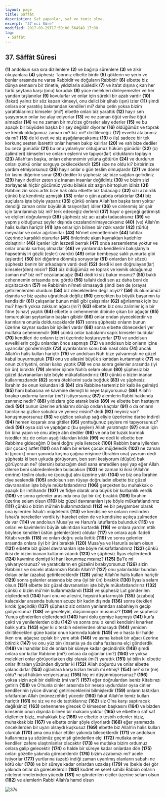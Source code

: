 ```yaml
---
layout: page
title: Sâffât
description: Saf yapanlar, saf ve temiz olma.
excerpt: "37'nci Sûre"
modified: 2017-09-29T17:50:00.564948 17:00
tag: 
 - Sâffât
---
```


## 37. Sâffât Sûresi

**(1)** andolsun sıra sıra dizilenlere
**(2)** ve bağırıp sürenlere
**(3)** ve zikir okuyanlara 
**(4)** şüphesiz Tanrınız elbette birdir
**(5)** göklerin ve yerin ve bunlar arasında ne varsa Rabbidir ve doğuların Rabbidir
**(6)** elbette biz dünya semasını bir zinetle, yıldızlarla süsledik
**(7)** ve ita’at dışına çıkan her türlü şeytana karşı (onu) koruduk 
**(8)** yüce melekleri dinleyemezler ve her yandan taşlanırlar 
**(9)** kovulurlar ve onlar için sürekli bir azab vardır
**(10)** (fakat) yalnız bir söz kapan kimseyi, onu delici bir şihab (ışın) izler 
**(11)** şimdi onlara sor yaratılış bakımından kendileri mi? daha çetin yoksa bizim yarattıklarımız kimseler (mi?) elbette onları biz yarattık
**(12)** hayır sen şaşıyorsun onlar ise alay ediyorlar
**(13)** ve ne zaman öğüt verilse öğüt almazlar
**(14)** ve ne zaman bir mu’cize görseler alay ederler
**(15)** ve bu apaçık bir büyüden başka bir şey değildir diyorlar 
**(16)** öldüğümüz ve toprak ve kemik olduğumuz zaman mı? biz mi? diriltileceğiz
**(17)** evvelki atalarımız da mı?
**(18)** de ki evet ve siz aşağılanacaksınız
**(19)** o (iş) sadece bir tek korkunç sesten ibarettir onlar hemen bakıp kalırlar
**(20)** ve vah bize dediler bu ceza günüdür
**(21)** bu onu yalanlıyor olduğunuz hüküm günüdür
**(22)** (o) zalim(leri) kimseleri ve onların eşlerini ve tapıyor(lar) olduklarını toplayın 
**(23)** Allah’tan başka, onları cehennemin yoluna götürün
**(24)** ve durdurun onları çünkü onlar sorguya çekileceklerdir
**(25)** size ne oldu ki? birbirinize yardım etmiyorsunuz
**(26)** hayır onlar o gün teslim olmuşlardır
**(27)** ve döner bir kısmı diğerine sorar
**(28)** dediler ki şüphesiz siz bize sağdan gelirdiniz
**(29)** hayır dediler zaten siz inanan insanlar değildiniz 
**(30)** ve bizim sizi zorlayacak hiçbir gücümüz yoktu bilakis siz azgın bir toplum idiniz
**(31)** Rabbimizin sözü artık bize hak oldu elbette biz tadacağız
**(32)** sizi azdırdık çünkü biz kendimiz azmıştık
**(33)** onlar o gün azabda ortaktırlar
**(34)** biz suçlulara işte böyle yaparız
**(35)** çünkü onlara Allah’tan başka tanrı yoktur dendiği zaman onlar büyüklük tasıyor(lar) idiler
**(36)** ve cinlenmiş bir şair için tanrılarımızı biz mi? terk edeceğiz derlerdi 
**(37)** hayır o gerçeği getirmişti ve elçileri doğrulamıştı 
**(38)** şüphesiz siz acı azabı tadacaksınız
**(39)** ve yapmış olduğunuz şeyler dışında cezalandırılmayacaksınız
**(40)** (ve) Allah’ın halis kulları hariçtir 
**(41)** işte onlar için bilinen bir rızık vardır
**(42)** (türlü) meyvalar ve onlar ağırlanırlar
**(43)** Ni’met	cennetlerinde
**(44)** tahtlar üzerinde karşılıklı otururlar
**(45)** önlerinde akan kaynaktan kadehler dolaştırılır
**(46)** içenler için lezzetli berrak
**(47)** onda sersemletme yoktur ve onlar onunla sarhoş olmazlar 
**(48)** ve yanlarında kendilerini bakışlarıyla hapsetmiş iri gözlü (eşler) (vardır) 
**(49)** onlar bembeyaz saklı yumurta gibi (eşlerdir) 
**(50)** biri diğerine dönmüş soruyorlar
**(51)** onlardan bir sözcü şüphesiz benim bir arkadaşım vardı dedi
**(52)** derdi ki sen doğrulayan(lar) kimseler(den) misin? 
**(53)** biz öldüğümüz ve toprak ve kemik olduğumuz zaman mı? biz mi? cezalanacağız
**(54)** dedi ki siz bakar mısınız?
**(55)** baktı cehennemin ortasında onu gördü
**(56)** tallahi dedi sen az daha beni de alçaltacaktın
**(57)** ve Rabbimin ni’meti olmasaydı şimdi ben de (oraya) getirilenlerden olurdum 
**(58)** biz öleceklerden değil miyiz?
**(59)** ilk ölümümüz dışında ve biz azaba uğratılcak değiliz 
**(60)** gerçekten bu büyük başarının ta kendisidir
**(61)** çalışanlar bunun misli gibi çalışsınlar 
**(62)** ağırlanmak için bu mu? hayırlı yoksa zakkum ağacı (mı?)
**(63)** elbette biz onu zalimler için bir fitne (sınav) yaptık
**(64)** elbette o cehennemin dibinde çıkan bir ağaçtır
**(65)** tomurcukları şeytanların başları gibidir
**(66)** onlar ondan yiyeceklerdir ve karınlarını onunla dolduracaklardır 
**(67)** sonra şüphesiz onların bunun üzerine kaynar sudan bir içkileri vardır 
**(68)** sonra elbette dönecekleri yer mutlaka cehennemdir
**(69)** çünkü onlar babalarını sapık kimseler buldular
**(70)** kendileri de onların izleri üzerinde koşturuyorlar
**(71)** ve andolsun evvelkilerin çoğu onlardan önce sapmıştı
**(72)** ve andolsun biz onların içine uyarıcılar göndermiştik
**(73)** uyarılanların sonu bak nasıl oldu
**(74)** ancak Allah’ın halis kulları hariçtir 
**(75)** ve andolsun Nuh bize yalvarmıştı ne güzel kabul buyurmuştuk
**(76)** onu ve ailesini büyük sıkıntıdan kurtarmıştık 
**(77)** ve onun zürriyetini, onları kalıcı yaptık 
**(78)** ve ona sonra gelenler arasında (iyi bir ün) bıraktık 
**(79)** alemler içinde Nuh’a selam olsun 
**(80)** şüphesiz biz güzel davrananları işte böyle mükafatlandırırız
**(81)** çünkü o bizim inanan kullarımızdandır 
**(82)** sonra ötekilerini suda boğduk
**(83)** ve şüphesiz İbrahim de onun kolundan idi
**(84)** zira Rabbine tertemiz bir kalb ile gelmişti
**(85)** hani babasına ve kavmine demişti ki neye tapıyorsunuz
**(86)** Allah’ı bırakıp uydurma tanrılar (mı?) istiyorsunuz
**(87)** alemlerin Rabbi hakkında zannınız nedir?
**(88)** yıldızlara göz atarak baktı 
**(89)** ve elbette ben hastayım dedi 
**(90)** bunun üzerine arkalarını dönüp ondan kaçtılar 
**(91)** o da onların tanrılarına gizlice sokuldu ve yemez misini? dedi 
**(92)** neyiniz var? konuşmuyorsunuz
**(93)** ve gizlice sokulup sağ eliyle üzerlerine darbe indirdi
**(94)** hemen koşarak ona gittiler 
**(95)** yonttuğunuz şeylere mi tapıyorsunuz? dedi 
**(96)** oysa sizi ve yaptığınız (bu şeyleri) Allah yaratmıştır
**(97)** onun için bir bina yapın ve onu ateşe atın dediler
**(98)** ve ona bir tuzak kurmak istediler biz de onları aşağılıklardan kıldık
**(99)** ve dedi ki elbette ben Rabbime gideceğim O beni doğru yola iletecek
**(100)** Rabbim bana iyilerden (bir çocuk) lutfet
**(101)** ona halim bir erkek çocuk müjdeledik 
**(102)** ne zaman ki (çocuk) onun yanında koşma çağına erişince (İbrahim ona) yavrum dedi şüphesiz ki ben uykuda görüyorum, ben seni kesiyorum (düşün) bak görüyorsun ne? (dersin) babacığım dedi sana emredilen şeyi yap eğer Allah dilerse beni sabredenlerden bulacaksın 
**(103)** ne zaman ki ikisi (Allah’ın emrine) teslim oludu ve (çocuğu) alnı üzerine yıktı 
**(104)** ve biz ona İbrahim diye seslendik 
**(105)** andolsun sen rüyayı doğruladın elbette biz güzel davrananları işte böyle mükafatlandırırız
**(106)** gerçekten bu muhakkak o apaçık bir imtihandır
**(107)** ve fidye olarak ona büyük bir kurbanlık verdik 
**(108)** ve sonra gelenler arasında ona (iyi bir ün) bıraktık 
**(109)** İbrahim üzerine selam olsun 
**(110)** biz güzel davrananları işte böyle mükafatlandırırız
**(111)** çünkü o bizim mü’min kullarımızdandı
**(112)** ve bir peygamber olarak ona iyilerden İshak’ı müjdeledik 
**(113)** ve kendisine ve onların neslinden İshak’a bereketler verdik iyi hareket eden de ve kendisine açıkça zulmeden de var 
**(114)** ve andolsun Musa’ya ve Harun’a lutuflarda bulunduk 
**(115)** ve onları ve kavimlerini büyük sıkıntıdan kurtardık 
**(116)** ve onlara yardım ettik böylece kendileri üstün gelenler(den) oldular 
**(117)** ve onlara açık ifadeli Kitabı verdik 
**(118)** ve onları doğru yola ilettik
**(119)** ve sonra gelenler arasında onlara (iyi bir ün) bıraktık 
**(120)** Musa’ya ve Harun’a selam olsun 
**(121)** elbette biz güzel davrananları işte böyle mükafatlandırırız
**(122)** çünkü ikisi de bizim inanan kullarımızdandı
**(123)** ve şüphesiz İlyas elçilerdendi
**(124)** kavmine demişti ki hani korunmaz mısınız?
**(125)** Ba’l’e mi yalvarıyorsunuz? ve yaratıcıların en güzelini bırakıyorsunuz 
**(126)** sizin Rabbiniz ve önceki atalarınızın Rabbi Allah’ı? 
**(127)** onu yalanladılar bundan dolayı onlar (azaba) getirileceklerdir
**(128)** yalnız Allah’ın halis kulları hariçtir 
**(129)** sonra gelenler arasında biz ona (iyi bir ün) bıraktık 
**(130)** İlyas’a selam olsun
**(131)** elbette biz güzel davrananları işte böyle mükafatlandırırız 
**(132)** çünkü o bizim mü’min kullarımızdandı 
**(133)** ve şüphesiz Lut gönderilen elçilerdendi
**(134)** hani onu ve ailesini, hepsini kurtarmıştık 
**(135)** (azabda) kalacaklar arasında bulunan acuze bir kadın dışında
**(136)** sonra ötekileri kırdık (geçirdik)
**(137)** şüphesiz siz onların yanlarından sabahleyin geçip gidiyorsunuz
**(138)** ve geceleyin, düşünmüyor musunuz?
**(139)** ve şüphesiz Yunus gönderilen elçilerdendi
**(140)** hani dolu gemiye kaçmıştı
**(141)** kur’a çekti ve yenilenlerden oldu 
**(142)** ve sonra onu o kendi kendisini kınarken balık yuttu 
**(143)** eğer ki o tesbih edenlerden olmasaydı
**(144)** yeniden diriltilecekleri güne kadar onun karnında kalırdı
**(145)** ve o hasta bir halde iken onu ağaçsız çıplak bir yere attık 
**(146)** ve asma kabak bir ağacı üzerine bitirdik 
**(147)** ve onu yüz bin (insan)a ya da daha fazlasına elçi gönderdik
**(148)** ve inandılar biz de onları bir süreye kadar geçindirdik
**(149)** şimdi onlara sor kızlar Rabbine (mi?) onlara da oğlanlar (mı?)
**(150)** ve yoksa melekleri onlar görüyorlarken dişi olarak (mı?) yarattık
**(151)** iyi bilin ki elbette onlar iftiraları yüzünden diyorlar ki 
**(152)** Allah doğurdu ve onlar elbette yalancıdırlar
**(153)** oğlanlara karşı kızları tercih mi etmiş? 
**(154)** ne? size (ne) oldu? nasıl hüküm veriyorsunuz
**(155)** hiç mi düşünmüyorsunuz?
**(156)** yoksa sizin açık bir deliliniz (mi var?) 
**(157)** eğer doğrulardan iseniz Kitabınızı getirin
**(158)** ve O’nunla cinler arasında bir nesep uydurdular oysa cinler kendilerinin (yüce divana) getirileceklerini bilmişlerdir
**(159)** onların taktıkları sıfatlardan Allah (münezzehtir) yücedir
**(160)** fakat Allah’ın temiz kulları hariçtir 
**(161)** ne siz ve ne de taptıklarınız
**(162)** siz O’na karşı saptıracak değil(siniz)
**(163)** cehenneme girecek O kimseden başkasını
**(164)** ve bizden kimsenin onun dışında bilinen bir makamı yoktur
**(165)** ve elbette o saf saf dizilenler biziz, muhakkak biz
**(166)** ve elbette o tesbih edenler biziz, muhakkak biz
**(167)** ve elbette onlar şöyle diyorlardı
**(168)** eğer yanımızda öncekilerden bir uyarı olsaydı kuşkusuz
**(169)** elbette biz Allah’ın halis kulları olurduk 
**(170)** ama onu inkar ettiler yakında bileceklerdir
**(171)** ve andolsun kullarımıza şu sözümüz geçmişti gönderilen elçi
**(172)** mutlaka onlar, kendileri zafere ulaştırılanlar olacaktır 
**(173)** ve mutlaka bizim ordumuz onlara galip gelecektir
**(174)** o halde bir süreye kadar onlardan dön 
**(175)** onları gözetle yakında göreceklerdir
**(176)** bizim azabımızı mı? acele istiyorlar
**(177)** yurtlarına (azab) indiği zaman uyarılmış olanların sabahı ne kötü olur 
**(178)** ve bir süreye kadar onlardan uzaklaş 
**(179)** ve (bekle de) gör yakında onlar da göreceklerdir
**(180)** kudret ve şeref sahibi Rabbin onların nitelendirmelerinden yücedir
**(181)** ve gönderilen elçiler üzerine selam olsun 
**(182)** ve alemlerin Rabbi Allah’a hamd olsun 

![37s]({{site.url}}/images/ayrac-muhur.png)
